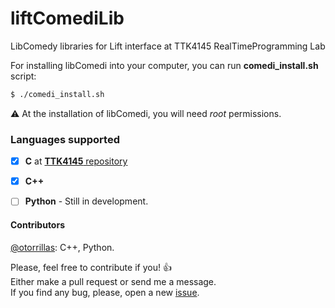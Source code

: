 liftComediLib
====
LibComedy libraries for Lift interface at TTK4145 RealTimeProgramming Lab

For installing libComedi into your computer, you can run **comedi_install.sh** script:

```bash
$ ./comedi_install.sh
```

:warning: At the installation of libComedi, you will need *root* permissions.

### Languages supported

- [x] **C** at [**TTK4145** repository](https://github.com/klasbo/TTK4145/tree/master/Project)
- [x] **C++**  
- [ ] **Python** - Still in development.


#### Contributors
[@otorrillas](https://github.com/otorrillas): C++, Python.  
  
Please, feel free to contribute if you! :+1:  
Either make a pull request or send me a message.  
If you find any bug, please, open a new [issue](https://github.com/otorrillas/liftComediLib/issues).
